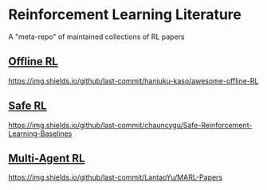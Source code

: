 # Reinforcement Learning Literature
A "meta-repo" of maintained collections of RL papers

## [Offline RL](https://github.com/hanjuku-kaso/awesome-offline-rl)
https://img.shields.io/github/last-commit/hanjuku-kaso/awesome-offline-RL

## [Safe RL](https://github.com/chauncygu/Safe-Reinforcement-Learning-Baselines)
https://img.shields.io/github/last-commit/chauncygu/Safe-Reinforcement-Learning-Baselines

## [Multi-Agent RL](https://github.com/LantaoYu/MARL-Papers)
https://img.shields.io/github/last-commit/LantaoYu/MARL-Papers
